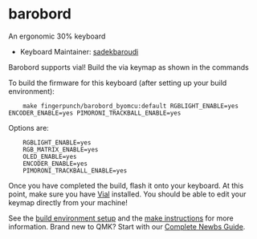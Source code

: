# barobord

An ergonomic 30% keyboard

* Keyboard Maintainer: [sadekbaroudi](https://github.com/sadekbaroudi)

Barobord supports vial! Build the via keymap as shown in the commands

To build the firmware for this keyboard (after setting up your build environment):
```
    make fingerpunch/barobord_byomcu:default RGBLIGHT_ENABLE=yes ENCODER_ENABLE=yes PIMORONI_TRACKBALL_ENABLE=yes
```

Options are:
```
    RGBLIGHT_ENABLE=yes
    RGB_MATRIX_ENABLE=yes
    OLED_ENABLE=yes
    ENCODER_ENABLE=yes
    PIMORONI_TRACKBALL_ENABLE=yes
```


Once you have completed the build, flash it onto your keyboard. At this point, make sure you have [Vial](https://get.vial.today/) installed. You should be able to edit your keymap directly from your machine!

See the [build environment setup](https://docs.qmk.fm/#/getting_started_build_tools) and the [make instructions](https://docs.qmk.fm/#/getting_started_make_guide) for more information. Brand new to QMK? Start with our [Complete Newbs Guide](https://docs.qmk.fm/#/newbs).
